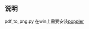 ## 说明
pdf_to_png.py 在win上需要安装[poppler](https://github.com/ArronLZ/AnalysisScript/blob/main/OtherScript/Depends/poppler-23.08.0.zip)
